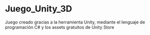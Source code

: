 # Juego_Unity_3D
Juego creado gracias a la herramienta Unity, mediante el lenguaje de programación C# y los assets gratuitos de Unity Store
